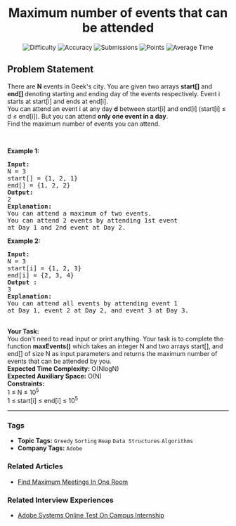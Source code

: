 <h1 align="center">Maximum number of events that can be attended</h1>

<p align="center">
  <img alt="Difficulty" title="Difficulty" src="https://custom-icon-badges.demolab.com/badge/Difficulty: Medium-1F222E?style=for-the-badge&logoColor=white&logo=fire"/>
  <img alt="Accuracy" title="Accuracy" src="https://custom-icon-badges.demolab.com/badge/Accuracy: 31.89%25-1F222E?style=for-the-badge&logoColor=white&logo=target"/>
  <img alt="Submissions" title="Submissions" src="https://custom-icon-badges.demolab.com/badge/Submissions: 16K+-1F222E?style=for-the-badge&logoColor=white&logo=repo"/>
  <img alt="Points" title="Points" src="https://custom-icon-badges.demolab.com/badge/Points: 4-1F222E?style=for-the-badge&logoColor=white&logo=award"/>
  <img alt="Average Time" title="Average Time" src="https://custom-icon-badges.demolab.com/badge/Average%20Time: 30m-1F222E?style=for-the-badge&logoColor=white&logo=clock"/>
</p>

## Problem Statement

There are <b>N</b> events in Geek's city. You are given two arrays <b>start[]</b> and <b>end[] </b>denoting starting and ending day of the events respectively. Event i starts at start[i] and ends at end[i].<br>
You can attend an event i at any day <b>d</b> between start[i] and end[i] (start[i] ≤ d ≤ end[i]). But you can attend <b>only one event in a day</b>.<br>
Find the maximum number of events you can attend.

 

<b>Example 1:</b>

<pre><b>Input:
</b>N = 3
start[] = {1, 2, 1}
end[] = {1, 2, 2}
<b>Output:
</b>2
<b>Explanation:</b>
You can attend a maximum of two events.
You can attend 2 events by attending 1st event
at Day 1 and 2nd event at Day 2.
</pre>

<b>Example 2:</b>
<pre><b>Input:
</b>N = 3
start[i] = {1, 2, 3}
end[i] = {2, 3, 4} 
<b>Output :</b>
3
<b>Explanation:</b>
You can attend all events by attending event 1
at Day 1, event 2 at Day 2, and event 3 at Day 3.
</pre>

<br>
<b>Your Task:  </b><br>
You don't need to read input or print anything. Your task is to complete the function <b>maxEvents()</b> which takes an integer N and two arrays start[], and end[] of size N as input parameters and returns the maximum number of events that can be attended by you.

<br>
<b>Expected Time Complexity:</b> O(NlogN)<br>
<b>Expected Auxiliary Space:</b> O(N)

<br>
<b>Constraints:</b><br>
1 ≤ N ≤ 10<sup>5</sup><br>
1 ≤ start[i] ≤ end[i] ≤ 10<sup>5</sup>


<hr>

### Tags
- **Topic Tags:** `Greedy` `Sorting` `Heap` `Data Structures` `Algorithms`
- **Company Tags:** `Adobe`

### Related Articles
- [Find Maximum Meetings In One Room](https://www.geeksforgeeks.org/find-maximum-meetings-in-one-room/)

### Related Interview Experiences
- [Adobe Systems Online Test On Campus Internship](https://www.geeksforgeeks.org/adobe-systems-online-test-on-campus-internship/)
